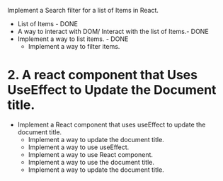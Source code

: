 Implement a Search filter for a list of Items in React.
 - List of Items - DONE
 - A way to interact with DOM/ Interact with the list of Items.- DONE
 - Implement a way to list items. - DONE
    - Implement a way to filter items.


# 2. A react component that Uses UseEffect to Update the Document title.
  - Implement a React component that uses useEffect to update the document title.
    - Implement a way to update the document title.
    - Implement a way to use useEffect.
    - Implement a way to use React component.
    - Implement a way to use the document title.
    - Implement a way to update the document title.